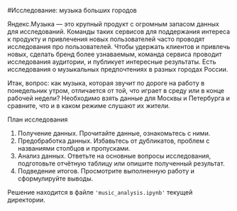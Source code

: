 
#Исследование: музыка больших городов

Яндекс.Музыка — это крупный продукт с огромным запасом данных для исследований. Команды таких сервисов для поддержания интереса к продукту 
и привлечения новых пользователей часто проводят исследования про пользователей. Чтобы удержать клиентов и привлечь новых, сделать бренд более 
узнаваемым, команда сервиса проводит исследования аудитории, и публикует интересные результаты.
Есть исследования о музыкальных предпочтениях в разных городах России.

Итак, вопрос: как музыка, которая звучит по дороге на работу в понедельник утром, отличается от той, 
что играет в среду или в конце рабочей недели? Необходимо взять данные для Москвы и Петербурга и сравните, что и в каком режиме слушают их жители.

План исследования
1. Получение данных. Прочитайте данные, ознакомьтесь с ними.
2. Предобработка данных. Избавьтесь от дубликатов, проблем с названиями столбцов и пропусками.
3. Анализ данных. Ответьте на основные вопросы исследования, подготовьте отчётную таблицу или опишите полученный результат.
4. Подведение итогов. Просмотрите выполненную работу и сформулируйте выводы.

Решение находится в файле `'music_analysis.ipynb'` текущей директории.
